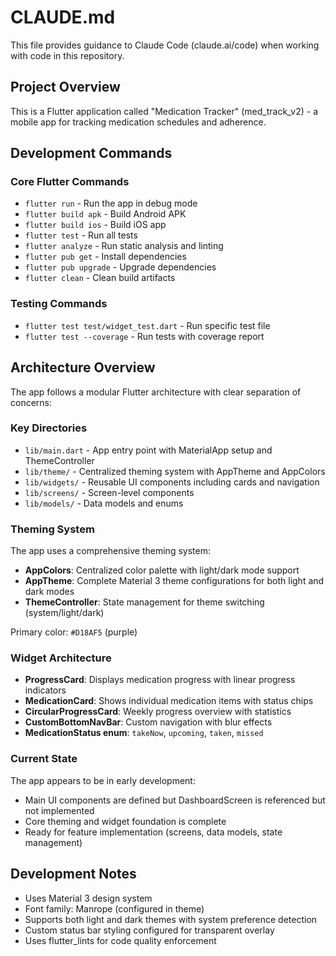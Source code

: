 # CLAUDE.md

This file provides guidance to Claude Code (claude.ai/code) when working with code in this repository.

## Project Overview

This is a Flutter application called "Medication Tracker" (med_track_v2) - a mobile app for tracking medication schedules and adherence.

## Development Commands

### Core Flutter Commands
- `flutter run` - Run the app in debug mode
- `flutter build apk` - Build Android APK
- `flutter build ios` - Build iOS app
- `flutter test` - Run all tests
- `flutter analyze` - Run static analysis and linting
- `flutter pub get` - Install dependencies
- `flutter pub upgrade` - Upgrade dependencies
- `flutter clean` - Clean build artifacts

### Testing Commands
- `flutter test test/widget_test.dart` - Run specific test file
- `flutter test --coverage` - Run tests with coverage report

## Architecture Overview

The app follows a modular Flutter architecture with clear separation of concerns:

### Key Directories
- `lib/main.dart` - App entry point with MaterialApp setup and ThemeController
- `lib/theme/` - Centralized theming system with AppTheme and AppColors
- `lib/widgets/` - Reusable UI components including cards and navigation
- `lib/screens/` - Screen-level components
- `lib/models/` - Data models and enums

### Theming System
The app uses a comprehensive theming system:
- **AppColors**: Centralized color palette with light/dark mode support
- **AppTheme**: Complete Material 3 theme configurations for both light and dark modes
- **ThemeController**: State management for theme switching (system/light/dark)

Primary color: `#D18AF5` (purple)

### Widget Architecture
- **ProgressCard**: Displays medication progress with linear progress indicators
- **MedicationCard**: Shows individual medication items with status chips
- **CircularProgressCard**: Weekly progress overview with statistics
- **CustomBottomNavBar**: Custom navigation with blur effects
- **MedicationStatus enum**: `takeNow`, `upcoming`, `taken`, `missed`

### Current State
The app appears to be in early development:
- Main UI components are defined but DashboardScreen is referenced but not implemented
- Core theming and widget foundation is complete
- Ready for feature implementation (screens, data models, state management)

## Development Notes

- Uses Material 3 design system
- Font family: Manrope (configured in theme)
- Supports both light and dark themes with system preference detection
- Custom status bar styling configured for transparent overlay
- Uses flutter_lints for code quality enforcement